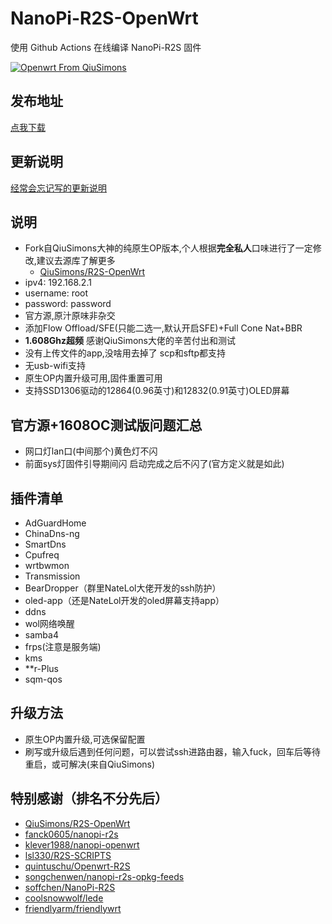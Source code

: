 # NanoPi-R2S-OpenWrt
 使用 Github Actions 在线编译 NanoPi-R2S 固件

[![Openwrt From QiuSimons](https://github.com/msylgj/R2S-OpenWrt/workflows/Openwrt%20From%20QiuSimons/badge.svg)](https://github.com/msylgj/R2S-OpenWrt/actions?query=workflow%3A%22Openwrt+From+QiuSimons%22)

## 发布地址
[点我下载](https://github.com/msylgj/R2S-OpenWrt/releases)

## 更新说明
[经常会忘记写的更新说明](https://github.com/msylgj/R2S-OpenWrt/blob/master/CHANGELOG.md)

## 说明
* Fork自QiuSimons大神的纯原生OP版本,个人根据**完全私人**口味进行了一定修改,建议去源库了解更多
    - [QiuSimons/R2S-OpenWrt](https://github.com/project-openwrt/R2S-OpenWrt)
* ipv4: 192.168.2.1
* username: root
* password: password
* 官方源,原汁原味非杂交
* 添加Flow Offload/SFE(只能二选一,默认开启SFE)+Full Cone Nat+BBR
* **1.608Ghz超频** 感谢QiuSimons大佬的辛苦付出和测试
* 没有上传文件的app,没啥用去掉了 scp和sftp都支持
* 无usb-wifi支持
* 原生OP内置升级可用,固件重置可用
* 支持SSD1306驱动的12864(0.96英寸)和12832(0.91英寸)OLED屏幕

## 官方源+1608OC测试版问题汇总
* 网口灯lan口(中间那个)黄色灯不闪
* 前面sys灯固件引导期间闪 启动完成之后不闪了(官方定义就是如此)

## 插件清单
- AdGuardHome
- ChinaDns-ng
- SmartDns
- Cpufreq
- wrtbwmon
- Transmission
- BearDropper（群里NateLol大佬开发的ssh防护）
- oled-app（还是NateLol开发的oled屏幕支持app）
- ddns
- wol网络唤醒
- samba4
- frps(注意是服务端)
- kms
- **r-Plus
- sqm-qos

## 升级方法
* 原生OP内置升级,可选保留配置
* 刷写或升级后遇到任何问题，可以尝试ssh进路由器，输入fuck，回车后等待重启，或可解决(来自QiuSimons)

## 特别感谢（排名不分先后）
* [QiuSimons/R2S-OpenWrt](https://github.com/project-openwrt/R2S-OpenWrt)
* [fanck0605/nanopi-r2s](https://github.com/fanck0605/nanopi-r2s)
* [klever1988/nanopi-openwrt](https://github.com/klever1988/nanopi-openwrt)
* [lsl330/R2S-SCRIPTS](https://github.com/lsl330/R2S-SCRIPTS)
* [quintuschu/Openwrt-R2S](https://github.com/quintuschu/Openwrt-R2S)
* [songchenwen/nanopi-r2s-opkg-feeds](https://nanopi-r2s-opkg-feeds.songchenwen.com/packages)
* [soffchen/NanoPi-R2S](https://github.com/soffchen/NanoPi-R2S)
* [coolsnowwolf/lede](https://github.com/coolsnowwolf/lede)
* [friendlyarm/friendlywrt](https://github.com/friendlyarm/friendlywrt)
